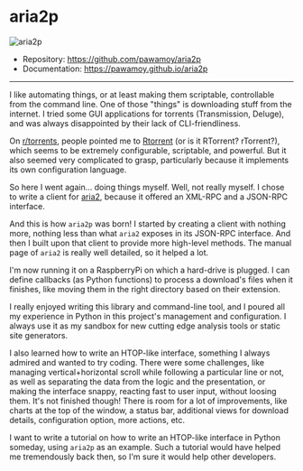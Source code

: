 # aria2p

![aria2p](../assets/aria2p.gif)

- Repository: https://github.com/pawamoy/aria2p
- Documentation: https://pawamoy.github.io/aria2p

---

I like automating things, or at least making them scriptable,
controllable from the command line.
One of those "things" is downloading stuff from the internet.
I tried some GUI applications for torrents (Transmission, Deluge),
and was always disappointed by their lack of CLI-friendliness.

On [r/torrents](https://reddit.com/r/torrents), people pointed me to
[Rtorrent](https://rakshasa.github.io/rtorrent/) (or is it RTorrent? rTorrent?),
which seems to be extremely configurable, scriptable, and powerful.
But it also seemed very complicated to grasp, particularly because it
implements its own configuration language.

So here I went again... doing things myself. Well, not really myself.
I chose to write a client for [aria2](https://aria2.github.io/), because
it offered an XML-RPC and a JSON-RPC interface.

And this is how `aria2p` was born!
I started by creating a client with nothing more, nothing less than what
`aria2` exposes in its JSON-RPC interface. And then I built upon that client
to provide more high-level methods.
The manual page of `aria2` is really well detailed, so it helped a lot.

I'm now running it on a RaspberryPi on which a hard-drive is plugged.
I can define callbacks (as Python functions) to process a download's files
when it finishes, like moving them in the right directory based on their
extension.

I really enjoyed writing this library and command-line tool,
and I poured all my experience in Python in this project's
management and configuration. I always use it as my sandbox for new
cutting edge analysis tools or static site generators.

I also learned how to write an HTOP-like interface, something I always
admired and wanted to try coding. There were some challenges, like
managing vertical+horizontal scroll while following a particular line or not,
as well as separating the data from the logic and the presentation,
or making the interface snappy, reacting fast to user input, without
loosing them. It's not finished though! There is room for a lot of improvements,
like charts at the top of the window, a status bar, additional views
for download details, configuration option, more actions, etc.

I want to write a tutorial on how to write an HTOP-like interface in Python
someday, using `aria2p` as an example. Such a tutorial would have helped me
tremendously back then, so I'm sure it would help other developers.
